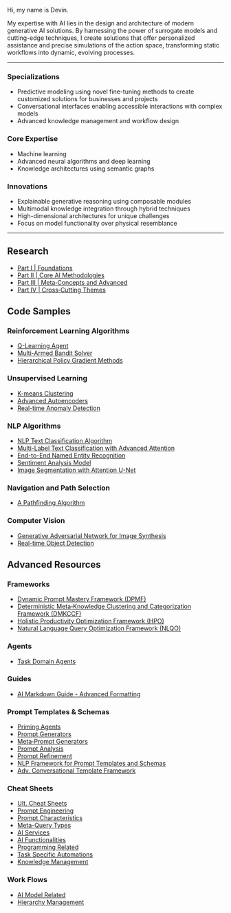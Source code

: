 Hi, my name is Devin.

My expertise with AI lies in the design and architecture of modern generative AI solutions. By harnessing the power of surrogate models and cutting-edge techniques, I create solutions that offer personalized assistance and precise simulations of the action space, transforming static workflows into dynamic, evolving processes.

---

### Specializations

- Predictive modeling using novel fine-tuning methods to create customized solutions for businesses and projects
- Conversational interfaces enabling accessible interactions with complex models
- Advanced knowledge management and workflow design

### Core Expertise 

- Machine learning
- Advanced neural algorithms and deep learning
- Knowledge architectures using semantic graphs

### Innovations

- Explainable generative reasoning using composable modules
- Multimodal knowledge integration through hybrid techniques
- High-dimensional architectures for unique challenges
- Focus on model functionality over physical resemblance

---

## Research

- [Part I | Foundations](https://github.com/nerority/AI-Portfolio/wiki/1.-Foundational-Concepts-&-Principles)
- [Part II | Core AI Methodologies](https://github.com/nerority/AI-Portfolio/wiki/2.-Core-AI-Methodologies)
- [Part III | Meta‐Concepts and Advanced](https://github.com/nerority/AI-Portfolio/wiki/3.-Meta%E2%80%90Concepts-and-Advanced)
- [Part IV | Cross‐Cutting Themes](https://github.com/nerority/AI-Portfolio/wiki/4.-Cross%E2%80%90Cutting-Themes)

## Code Samples

### Reinforcement Learning Algorithms
- [Q-Learning Agent](https://github.com/nerority/AI-Portfolio/wiki/5.1-%E2%80%90-Q%E2%80%90Learning-Agent#reinforcement-learning-algorithms)
- [Multi-Armed Bandit Solver](https://github.com/nerority/AI-Portfolio/wiki/5.2-%E2%80%90-Multi%E2%80%90Armed-Bandit-Solver#multi-armed-bandit-solver)
- [Hierarchical Policy Gradient Methods](https://github.com/nerority/AI-Portfolio/wiki/5.3-%E2%80%90-Hierarchical-Policy-Gradient-Methods#hierarchical-policy-gradient-methods)

### Unsupervised Learning
- [K-means Clustering](https://github.com/nerority/AI-Portfolio/wiki/6.1-%E2%80%90-K%E2%80%90means-Clustering#k-means-clustering)
- [Advanced Autoencoders](https://github.com/nerority/AI-Portfolio/wiki/6.2-%E2%80%90-Advanced-Autoencoders#advanced-autoencoders)
- [Real-time Anomaly Detection](https://github.com/nerority/AI-Portfolio/wiki/6.3-%E2%80%90-Real%E2%80%90time-Anomaly-Detection#real-time-anomaly-detection)

### NLP Algorithms
- [NLP Text Classification Algorithm](https://github.com/nerority/AI-Portfolio/wiki/7.1-%E2%80%90-NLP-Text-Classification-Algorithm#nlp-text-classification-algorithm)
- [Multi-Label Text Classification with Advanced Attention](https://github.com/nerority/AI-Portfolio/wiki/7.2-%E2%80%90-Multi%E2%80%90Label-Text-Classification-with-Advanced-Attention#multi-label-text-classification-with-advanced-attention)
- [End-to-End Named Entity Recognition](https://github.com/nerority/AI-Portfolio/wiki/7.3-%E2%80%90-End%E2%80%90to%E2%80%90End-Named-Entity-Recognition#end-to-end-named-entity-recognition)
- [Sentiment Analysis Model](https://github.com/nerority/AI-Portfolio/wiki/7.4-%E2%80%90-Sentiment-Analysis-Model#sentiment-analysis-model)
- [Image Segmentation with Attention U-Net](https://github.com/nerority/AI-Portfolio/wiki/7.5-%E2%80%90-Image-Segmentation-with-Attention-U%E2%80%90Net#image-segmentation-with-attention-u-net)

### Navigation and Path Selection
- [A Pathfinding Algorithm](https://github.com/nerority/AI-Portfolio/wiki/8.1-%E2%80%90-A*-Pathfinding-Algorithm#a-pathfinding-algorithm)

### Computer Vision
- [Generative Adversarial Network for Image Synthesis](https://github.com/nerority/AI-Portfolio/wiki/9.1-%E2%80%90-Generative-Adversarial-Network-for-Image-Synthesis#generative-adversarial-network-for-image-synthesis)
- [Real-time Object Detection](https://github.com/nerority/AI-Portfolio/wiki/9.2-%E2%80%90-Real%E2%80%90time-Object-Detection#real-time-object-detection)

## Advanced Resources

### Frameworks

- [Dynamic Prompt Mastery Framework (DPMF)](https://github.com/nerority/AI-Portfolio/wiki/FW-%7C-Dynamic-Prompt-Mastery-Framework-(DPMF))
- [Deterministic Meta‐Knowledge Clustering and Categorization Framework (DMKCCF)](https://github.com/nerority/AI-Portfolio/wiki/FW-%7C-Deterministic-Meta%E2%80%90Knowledge-Clustering-and-Categorization-Framework-(DMKCCF))
- [Holistic Productivity Optimization Framework (HPO)](https://github.com/nerority/AI-Portfolio/wiki/FW-%7C-Holistic-Productivity-Optimization-Framework-(HPO))
- [Natural Language Query Optimization Framework (NLQO)](https://github.com/nerority/AI-Portfolio/wiki/FW-%7C-Natural-Language-Query-Optimization-Framework-(NLQO))

### Agents

- [Task Domain Agents](https://github.com/nerority/AI-Portfolio/wiki/A%E2%80%90TD-%7C-Task-Domain-Agents)

### Guides

- [AI Markdown Guide - Advanced Formatting](https://github.com/nerority/AI-Portfolio/wiki/G-%7C-AI-Markdown-Formatting-Guide-(AMDG))

### Prompt Templates & Schemas

- [Priming Agents](https://github.com/nerority/AI-Portfolio/wiki/PT-%7C-Priming-Agents)
- [Prompt Generators](https://github.com/nerority/AI-Portfolio/wiki/PT-%7C-Prompt-Generators)
- [Meta‐Prompt Generators](https://github.com/nerority/AI-Portfolio/wiki/PT-%7C-Meta%E2%80%90Prompt-Generators)
- [Prompt Analysis](https://github.com/nerority/AI-Portfolio/wiki/PT-%7C-Prompt-Analysis)
- [Prompt Refinement](https://github.com/nerority/AI-Portfolio/wiki/PT-%7C-Prompt-Refinement)
- [NLP Framework for Prompt Templates and Schemas](https://github.com/nerority/AI-Portfolio/wiki/R%E2%80%90PD-%7C-NLP-Framework-for-Prompt-Templates-and-Schemas)
- [Adv. Conversational Template Framework](https://github.com/nerority/AI-Portfolio/wiki/R%E2%80%90PD-%7C-Advanced-Conversational-Template-Framework-(ACTF))

### Cheat Sheets

- [Ult. Cheat Sheets](https://github.com/nerority/AI-Portfolio/wiki/R%E2%80%90CS-%7C-Ultimate-Cheat-Sheets)
- [Prompt Engineering](https://github.com/nerority/AI-Portfolio/wiki/R%E2%80%90CS-%7C-Prompt-Engineering)
- [Prompt Characteristics](https://github.com/nerority/AI-Portfolio/wiki/R%E2%80%90CS-%E2%80%90-Prompt-Characteristics)
- [Meta-Query Types](https://github.com/nerority/AI-Portfolio/wiki/R%E2%80%90CS-%E2%80%90-Meta%E2%80%90Query-Types)
- [AI Services](https://github.com/nerority/AI-Portfolio/wiki/R%E2%80%90CS-%7C-AI-Services)
- [AI Functionalities](https://github.com/nerority/AI-Portfolio/wiki/R%E2%80%90CS-%7C-AI-Functionalities)
- [Programming Related](https://github.com/nerority/AI-Portfolio/wiki/R%E2%80%90CS-%7C-Programming)
- [Task Specific Automations](https://github.com/nerority/AI-Portfolio/wiki/R%E2%80%90CS-%7C-Task-Specific-Automations)
- [Knowledge Management](https://github.com/nerority/AI-Portfolio/wiki/R%E2%80%90CS-%7C-Knowledge-Management)

### Work Flows

- [AI Model Related](https://github.com/nerority/AI-Portfolio/wiki/R%E2%80%90WF-%7C-AI-Model-Related)
- [Hierarchy Management](https://github.com/nerority/AI-Portfolio/wiki/R%E2%80%90WF-%7C-Hierarchical-Representation-Construction)
